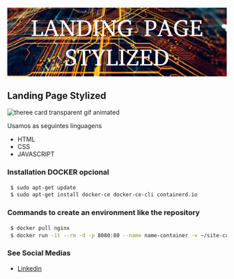 ![theree card transparent](https://github.com/jnerydesigner/landing-page-stylized/blob/master/images/page-stylized.png)

## Landing Page Stylized

![theree card transparent gif animated](https://github.com/jnerydesigner/landing-page-stylized/blob/master/images/stylized.gif)

Usamos as seguintes linguagens

- HTML
- CSS
- JAVASCRIPT

### Installation DOCKER opcional

```sh
 $ sudo apt-get update
 $ sudo apt-get install docker-ce docker-ce-cli containerd.io
```

### Commands to create an environment like the repository

```sh
 $ docker pull nginx
 $ docker run -it --rm -d -p 8080:80 --name name-container -v ~/site-content:/usr/share/nginx/html nginx
```

### See Social Medias

- [Linkedin](https://www.linkedin.com/in/jander-nery/)

